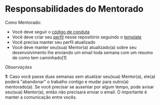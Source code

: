 # Responsabilidades do Mentorado

Como Mentorado:

* Você deve seguir o [código de conduta](/admin/CONDUTA.md)
* Você deve criar seu [perfil](/profiles/pupils) nesse repositório seguindo o [template](/profiles/pupils/pupil_template.md)
* Você precisa manter seu perfil atualizado
* Você deve manter seu(sua) Mentor(a) atualizado(a) sobre seu desenvolvimento lhe enviando um email toda semana com um resumo de como tem caminhado[1]

*Observações*

**1:** Caso você passe duas semanas sem atualizar seu(sua) Mentor(a), ele(a) poderá "abandonar" o trabalho contigo e mudar para outro(a) mentorado(a).
Se você precisar se ausentar por algum tempo, pode avisar seu(sua) Mentor(a), então não precisará enviar o email.
O importante é manter a comunicação entre vocês.
